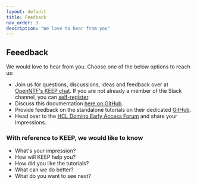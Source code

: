 ```yaml
---
layout: default
title: Feedback
nav_order: 9
description: "We love to hear from you"
---
```


## Feeedback

We would love to hear from you. Choose one of the below options to reach us:

- Join us for questions, discussions, ideas and feedback over at [OpenNTF's KEEP chat](https://openntf.slack.com/archives/C0232M13WFQ). If you are not already a member of the Slack channel, you can [self-register](https://slackin.openntf.org/).
- Discuss this documentation [here on GitHub](https://github.com/HCL-TECH-SOFTWARE/domino-keep-docs/discussions).
- Provide feedback on the standalone tutorials on their dedicated [GitHub](https://github.com/HCL-TECH-SOFTWARE/domino-keep-tutorials).
- Head over to the [HCL Domino Early Access Forum](https://www.hclpartnerconnect.com/dominoearlyaccessforum.nsf/allDocuments.xsp) and share your impressions.

### With reference to KEEP, we would like to know

- What's your impression?
- How will KEEP help you?
- How did you like the tutorials?
- What can we do better?
- What do you want to see next?
